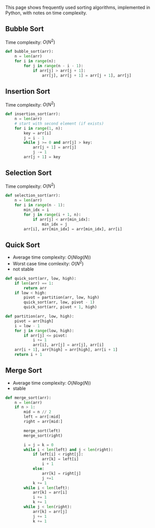This page shows frequently used sorting algorithms, implemented in Python, with notes on time complexity.

## Bubble Sort
Time complexity: $O(N^2)$
```python
def bubble_sort(arr):
    n = len(arr)
    for i in range(n):
        for j in range(n - i - 1):
            if arr[j] > arr[j + 1]:
                arr[j], arr[j + 1] = arr[j + 1], arr[j]
```

## Insertion Sort
Time complexity: $O(N^2)$
```python
def insertion_sort(arr):
    n = len(arr)
    # start with second element (if exists)
    for i in range(1, n):
        key = arr[i]
        j = i - 1
        while j >= 0 and arr[j] > key:
            arr[j + 1] = arr[j]
            j -= 1
        arr[j + 1] = key
```

## Selection Sort
Time complexity: $O(N^2)$
```python
def selection_sort(arr):
    n = len(arr)
    for i in range(n - 1):
        min_idx = i
        for j in range(i + 1, n):
            if arr[j] < arr[min_idx]:
                min_idx = j
        arr[i], arr[min_idx] = arr[min_idx], arr[i]

```

## Quick Sort
- Average time complexity: $O(Nlog(N))$
- Worst case time comlexity: $O(N^2)$
- not stable

```python
def quick_sort(arr, low, high):
    if len(arr) == 1:
        return arr
    if low < high:
        pivot = partition(arr, low, high)
        quick_sort(arr, low, pivot - 1)
        quick_sort(arr, pivot + 1, high)

def partition(arr, low, high):
    pivot = arr[high]
    i = low - 1
    for j in range(low, high):
        if arr[j] <= pivot:
            i += 1
            arr[i], arr[j] = arr[j], arr[i]
    arr[i + 1], arr[high] = arr[high], arr[i + 1]
    return i + 1

```

## Merge Sort
- Average time complexity: $O(Nlog(N))$
- stable

```python
def merge_sort(arr):
    n = len(arr)
    if n > 1:
        mid = n // 2
        left = arr[:mid]
        right = arr[mid:]

        merge_sort(left)
        merge_sort(right)

        i = j = k = 0
        while i < len(left) and j < len(right):
            if left[i] < right[j]:
                arr[k] = left[i]
                i + 1
            else:
                arr[k] = right[j]
                j +=1
            k += 1
        while i < len(left):
            arr[k] = arr[i]
            i += 1
            k += 1
        while j < len(right):
            arr[k] = arr[j]
            j += 1
            k += 1

```